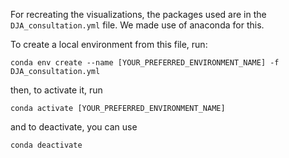 For recreating the visualizations, the packages used are in the `DJA_consultation.yml` file. We made use of anaconda for this.

To create a local environment from this file, run:

``conda env create --name [YOUR_PREFERRED_ENVIRONMENT_NAME] -f DJA_consultation.yml``

then, to activate it, run

``conda activate [YOUR_PREFERRED_ENVIRONMENT_NAME]``

and to deactivate, you can use

``conda deactivate``
